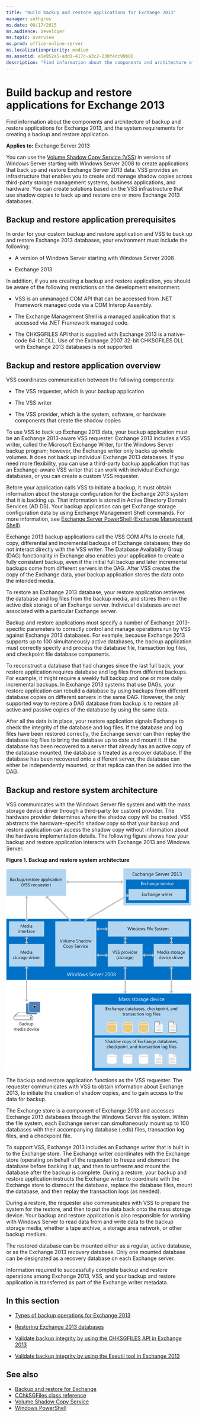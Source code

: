 ```yaml
---
title: "Build backup and restore applications for Exchange 2013"
manager: sethgros
ms.date: 09/17/2015
ms.audience: Developer
ms.topic: overview
ms.prod: office-online-server
ms.localizationpriority: medium
ms.assetid: e5e952a5-add1-417c-a3c2-230f4dc99b00
description: "Find information about the components and architecture of backup and restore applications for Exchange 2013, and the system requirements for creating a backup and restore application."
---
```


# Build backup and restore applications for Exchange 2013

Find information about the components and architecture of backup and restore applications for Exchange 2013, and the system requirements for creating a backup and restore application.
  
**Applies to:** Exchange Server 2013 
  
You can use the [Volume Shadow Copy Service (VSS)](https://msdn.microsoft.com/library/bb968832%28VS.85%29.aspx) in versions of Windows Server starting with Windows Server 2008 to create applications that back up and restore Exchange Server 2013 data. VSS provides an infrastructure that enables you to create and manage shadow copies across third-party storage management systems, business applications, and hardware. You can create solutions based on the VSS infrastructure that use shadow copies to back up and restore one or more Exchange 2013 databases. 
  
## Backup and restore application prerequisites
<a name="bk_systemrequirements"> </a>

In order for your custom backup and restore application and VSS to back up and restore Exchange 2013 databases, your environment must include the following:
  
- A version of Windows Server starting with Windows Server 2008 
    
- Exchange 2013
    
In addition, if you are creating a backup and restore application, you should be aware of the following restrictions on the development environment:
  
- VSS is an unmanaged COM API that can be accessed from .NET Framework managed code via a COM Interop Assembly.
    
- The Exchange Management Shell is a managed application that is accessed via .NET Framework managed code.
    
- The CHKSGFILES API that is supplied with Exchange 2013 is a native-code 64-bit DLL. Use of the Exchange 2007 32-bit CHKSGFILES DLL with Exchange 2013 databases is not supported.
    
## Backup and restore application overview
<a name="bk_components"> </a>

VSS coordinates communication between the following components: 
  
- The VSS requester, which is your backup application
    
- The VSS writer
    
- The VSS provider, which is the system, software, or hardware components that create the shadow copies
    
To use VSS to back up Exchange 2013 data, your backup application must be an Exchange 2013-aware VSS requester. Exchange 2013 includes a VSS writer, called the Microsoft Exchange Writer, for the Windows Server backup program; however, the Exchange writer only backs up whole volumes. It does not back up individual Exchange 2013 databases. If you need more flexibility, you can use a third-party backup application that has an Exchange-aware VSS writer that can work with individual Exchange databases, or you can create a custom VSS requester.
  
Before your application calls VSS to initiate a backup, it must obtain information about the storage configuration for the Exchange 2013 system that it is backing up. That information is stored in Active Directory Domain Services (AD DS). Your backup application can get Exchange storage configuration data by using Exchange Management Shell commands. For more information, see [Exchange Server PowerShell (Exchange Management Shell)](https://docs.microsoft.com/powershell/exchange/exchange-server/exchange-management-shell?view=exchange-ps). 
  
Exchange 2013 backup applications call the VSS COM APIs to create full, copy, differential and incremental backups of Exchange databases; they do not interact directly with the VSS writer. The Database Availability Group (DAG) functionality in Exchange also enables your application to create a fully consistent backup, even if the initial full backup and later incremental backups come from different servers in the DAG. After VSS creates the copy of the Exchange data, your backup application stores the data onto the intended media.
  
To restore an Exchange 2013 database, your restore application retrieves the database and log files from the backup media, and stores them on the active disk storage of an Exchange server. Individual databases are not associated with a particular Exchange server. 
  
Backup and restore applications must specify a number of Exchange 2013-specific parameters to correctly control and manage operations run by VSS against Exchange 2013 databases. For example, because Exchange 2013 supports up to 100 simultaneously active databases, the backup application must correctly specify and process the database file, transaction log files, and checkpoint file database components.
  
To reconstruct a database that had changes since the last full back, your restore application requires database and log files from different backups. For example, it might require a weekly full backup and one or more daily incremental backups. In Exchange 2013 systems that use DAGs, your restore application can rebuild a database by using backups from different database copies on different servers in the same DAG. However, the only supported way to restore a DAG database from backup is to restore all active and passive copies of the database by using the same data.
  
After all the data is in place, your restore application signals Exchange to check the integrity of the database and log files. If the database and log files have been restored correctly, the Exchange server can then replay the database log files to bring the database up to date and mount it. If the database has been recovered to a server that already has an active copy of the database mounted, the database is treated as a recover database. If the database has been recovered onto a different server, the database can either be independently mounted, or that replica can then be added into the DAG.
  
## Backup and restore system architecture
<a name="bk_ExchangeVSS"> </a>

VSS communicates with the Windows Server file system and with the mass storage device driver through a third-party (or custom) provider. The hardware provider determines where the shadow copy will be created. VSS abstracts the hardware-specific shadow copy so that your backup and restore application can access the shadow copy without information about the hardware implementation details. The following figure shows how your backup and restore application interacts with Exchange 2013 and Windows Server.
  
**Figure 1. Backup and restore system architecture**

![A diagram that shows how a backup and restore application interacts. Two way communication exists between Exchange, Windows Server, and the client application. The Windows server also interacts with a mass storage device or backup media.](media/VSS_architecture_E2k7.gif)
  
The backup and restore application functions as the VSS requester. The requester communicates with VSS to obtain information about Exchange 2013, to initiate the creation of shadow copies, and to gain access to the data for backup. 
  
The Exchange store is a component of Exchange 2013 and accesses Exchange 2013 databases through the Windows Server file system. Within the file system, each Exchange server can simultaneously mount up to 100 databases with their accompanying database (.edb) files, transaction log files, and a checkpoint file.
  
To support VSS, Exchange 2013 includes an Exchange writer that is built in to the Exchange store. The Exchange writer coordinates with the Exchange store (operating on behalf of the requester) to freeze and dismount the database before backing it up, and then to unfreeze and mount the database after the backup is complete. During a restore, your backup and restore application instructs the Exchange writer to coordinate with the Exchange store to dismount the database, replace the database files, mount the database, and then replay the transaction logs (as needed).
  
During a restore, the requester also communicates with VSS to prepare the system for the restore, and then to put the data back onto the mass storage device. Your backup and restore application is also responsible for working with Windows Server to read data from and write data to the backup storage media, whether a tape archive, a storage area network, or other backup medium.
  
The restored database can be mounted either as a regular, active database, or as the Exchange 2013 recovery database. Only one mounted database can be designated as a recovery database on each Exchange server.
  
Information required to successfully complete backup and restore operations among Exchange 2013, VSS, and your backup and restore application is transferred as part of the Exchange writer metadata.
  
## In this section
<a name="bk_inthissection"> </a>

- [Types of backup operations for Exchange 2013](types-of-backup-operations-for-exchange-2013.md)
    
- [Restoring Exchange 2013 databases](restoring-exchange-2013-databases.md)
    
- [Validate backup integrity by using the CHKSGFILES API in Exchange 2013](how-to-validate-backup-integrity-by-using-the-chksgfiles-api-in-exchange.md)
    
- [Validate backup integrity by using the Eseutil tool in Exchange 2013](how-to-validate-backup-integrity-by-using-the-eseutil-tool-in-exchange-2013.md)
    
## See also

- [Backup and restore for Exchange](backup-and-restore-for-exchange-2013.md) 
- [CChkSGFiles class reference](cchksgfiles-class-reference.md) 
- [Volume Shadow Copy Service](https://msdn.microsoft.com/library/bb968832%28VS.85%29.aspx) 
- [Windows PowerShell](https://msdn.microsoft.com/library/dd835506%28v=vs.85%29.aspx)
    

